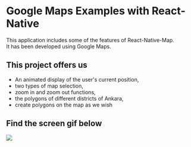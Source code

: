 # Google Maps Examples with React-Native

This application includes some of the features of React-Native-Map.
<br/>
It has been developed using Google Maps.

## This project offers us

- An animated display of the user's current position,
- two types of map selection,
- zoom in and zoom out functions,
- the polygons of different districts of Ankara,
- create polygons on the map as we wish

<h2> Find the screen gif below </h2>

![](/mm.gif)
